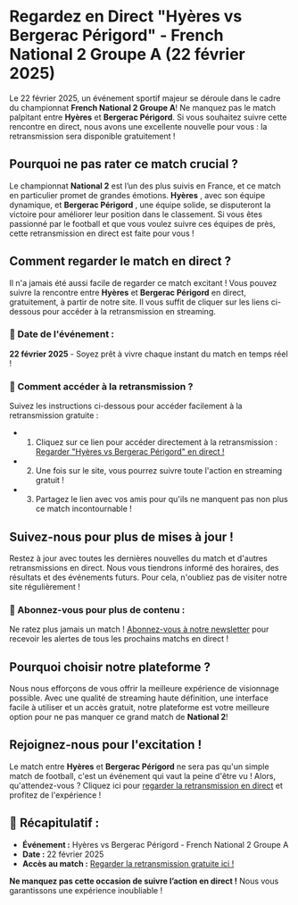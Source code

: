 # Regardez en Direct "Hyères vs Bergerac Périgord" - French National 2 Groupe A (22 février 2025)

Le 22 février 2025, un événement sportif majeur se déroule dans le cadre du championnat **French National 2 Groupe A**! Ne manquez pas le match palpitant entre **Hyères** et **Bergerac Périgord**. Si vous souhaitez suivre cette rencontre en direct, nous avons une excellente nouvelle pour vous : la retransmission sera disponible gratuitement !

## Pourquoi ne pas rater ce match crucial ?

Le championnat **National 2** est l’un des plus suivis en France, et ce match en particulier promet de grandes émotions. **Hyères** , avec son équipe dynamique, et **Bergerac Périgord** , une équipe solide, se disputeront la victoire pour améliorer leur position dans le classement. Si vous êtes passionné par le football et que vous voulez suivre ces équipes de près, cette retransmission en direct est faite pour vous !

## Comment regarder le match en direct ?

Il n'a jamais été aussi facile de regarder ce match excitant ! Vous pouvez suivre la rencontre entre **Hyères** et **Bergerac Périgord** en direct, gratuitement, à partir de notre site. Il vous suffit de cliquer sur les liens ci-dessous pour accéder à la retransmission en streaming.

### 📅 Date de l'événement :

**22 février 2025** - Soyez prêt à vivre chaque instant du match en temps réel !

### 🔗 Comment accéder à la retransmission ?

Suivez les instructions ci-dessous pour accéder facilement à la retransmission gratuite :

- 1. Cliquez sur ce lien pour accéder directement à la retransmission : [Regarder "Hyères vs Bergerac Périgord" en direct !](https://tinyurl.com/livestreamfreeo?st=Hy%C3%A8res+vs+Bergerac+P%C3%A9rigord&si=gh)
- 2. Une fois sur le site, vous pourrez suivre toute l'action en streaming gratuit !
- 3. Partagez le lien avec vos amis pour qu'ils ne manquent pas non plus ce match incontournable !

## Suivez-nous pour plus de mises à jour !

Restez à jour avec toutes les dernières nouvelles du match et d'autres retransmissions en direct. Nous vous tiendrons informé des horaires, des résultats et des événements futurs. Pour cela, n'oubliez pas de visiter notre site régulièrement !

### 🔔 Abonnez-vous pour plus de contenu :

Ne ratez plus jamais un match ! [Abonnez-vous à notre newsletter](https://tinyurl.com/livestreamfreeo?st=Hy%C3%A8res+vs+Bergerac+P%C3%A9rigord&si=gh) pour recevoir les alertes de tous les prochains matchs en direct !

## Pourquoi choisir notre plateforme ?

Nous nous efforçons de vous offrir la meilleure expérience de visionnage possible. Avec une qualité de streaming haute définition, une interface facile à utiliser et un accès gratuit, notre plateforme est votre meilleure option pour ne pas manquer ce grand match de **National 2**!

## Rejoignez-nous pour l'excitation !

Le match entre **Hyères** et **Bergerac Périgord** ne sera pas qu'un simple match de football, c'est un événement qui vaut la peine d'être vu ! Alors, qu'attendez-vous ? Cliquez ici pour [regarder la retransmission en direct](https://tinyurl.com/livestreamfreeo?st=Hy%C3%A8res+vs+Bergerac+P%C3%A9rigord&si=gh) et profitez de l'expérience !

## 📌 Récapitulatif :

- **Événement :** Hyères vs Bergerac Périgord - French National 2 Groupe A
- **Date :** 22 février 2025
- **Accès au match :** [Regarder la retransmission gratuite ici !](https://tinyurl.com/livestreamfreeo?st=Hy%C3%A8res+vs+Bergerac+P%C3%A9rigord&si=gh)

**Ne manquez pas cette occasion de suivre l’action en direct !** Nous vous garantissons une expérience inoubliable !
